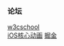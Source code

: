 ### 论坛
[w3cschool](https://www.w3cschool.cn)  
[iOS核心动画](https://zsisme.gitbooks.io/ios-/content/chapter1/layers-and-trees.html) 
[掘金](https://juejin.im) 
